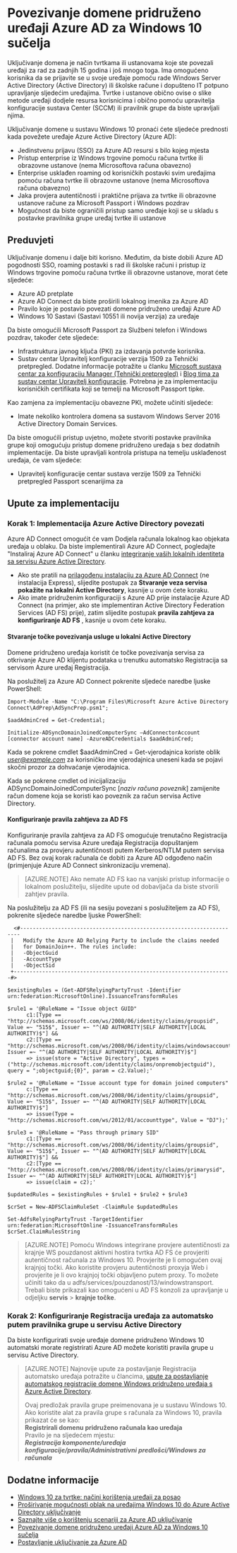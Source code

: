 <properties
    pageTitle="Povezivanje domene pridruženo uređaji Azure AD za Windows 10 iskustvo | Microsoft Azure"
    description="U članku se objašnjava kako administratori mogu konfigurirati pravila grupe da biste omogućili uređaje da biste se pridružili domene na mrežu tvrtke."
    services="active-directory"
    documentationCenter=""
    authors="femila"
    manager="swadhwa"
    editor=""
    tags="azure-classic-portal"/>

<tags
    ms.service="active-directory"
    ms.workload="identity"
    ms.tgt_pltfrm="na"
    ms.devlang="na"
    ms.topic="article"
    ms.date="09/27/2016"
    ms.author="femila"/>

# <a name="connect-domain-joined-devices-to-azure-ad-for-windows-10-experiences"></a>Povezivanje domene pridruženo uređaji Azure AD za Windows 10 sučelja

Uključivanje domena je način tvrtkama ili ustanovama koje ste povezali uređaji za rad za zadnjih 15 godina i još mnogo toga. Ima omogućeno korisnika da se prijavite se u svoje uređaje pomoću rade Windows Server Active Directory (Active Directory) ili školske račune i dopušteno IT potpuno upravljanje sljedećim uređajima. Tvrtke i ustanove obično ovise o slike metode uređaji dodjele resursa korisnicima i obično pomoću upravitelja konfiguracije sustava Center (SCCM) ili pravilnik grupe da biste upravljali njima.

Uključivanje domene u sustavu Windows 10 pronaći ćete sljedeće prednosti kada povežete uređaje Azure Active Directory (Azure AD):

- Jedinstvenu prijavu (SSO) za Azure AD resursi s bilo kojeg mjesta
- Pristup enterprise iz Windows trgovine pomoću računa tvrtke ili obrazovne ustanove (nema Microsoftova računa obavezno)
- Enterprise usklađen roaming od korisničkih postavki svim uređajima pomoću računa tvrtke ili obrazovne ustanove (nema Microsoftova računa obavezno)
- Jaka provjera autentičnosti i praktične prijava za tvrtke ili obrazovne ustanove račune za Microsoft Passport i Windows pozdrav
- Mogućnost da biste ograničili pristup samo uređaje koji se u skladu s postavke pravilnika grupe uređaj tvrtke ili ustanove

## <a name="prerequisites"></a>Preduvjeti

Uključivanje domenu i dalje biti korisno. Međutim, da biste dobili Azure AD pogodnosti SSO, roaming postavki s rad ili školske računi i pristup iz Windows trgovine pomoću računa tvrtke ili obrazovne ustanove, morat ćete sljedeće:

- Azure AD pretplate
- Azure AD Connect da biste proširili lokalnog imenika za Azure AD
- Pravilo koje je postavio povezati domene pridruženo uređaji Azure AD
- Windows 10 Sastavi (Sastavi 10551 ili novija verzija) za uređaje

Da biste omogućili Microsoft Passport za Službeni telefon i Windows pozdrav, također ćete sljedeće:

- Infrastruktura javnog ključa (PKI) za izdavanja potvrde korisnika.
- Sustav centar Upravitelj konfiguracije verzija 1509 za Tehnički pretpregled. Dodatne informacije potražite u članku [Microsoft sustava centar za konfiguraciju Manager (Tehnički pretpregled)](https://technet.microsoft.com/library/dn965439.aspx#BKMK_TP3Update) i [Blog tima za sustav centar Upravitelj konfiguracije](http://blogs.technet.com/b/configmgrteam/archive/2015/09/23/now-available-update-for-system-center-config-manager-tp3.aspx). Potrebna je za implementaciju korisničkih certifikata koji se temelji na Microsoft Passport tipke.

Kao zamjena za implementaciju obavezne PKI, možete učiniti sljedeće:

- Imate nekoliko kontrolera domena sa sustavom Windows Server 2016 Active Directory Domain Services.

Da biste omogućili pristup uvjetno, možete stvoriti postavke pravilnika grupe koji omogućuju pristup domene pridruženo uređaja s bez dodatnih implementacije. Da biste upravljali kontrola pristupa na temelju usklađenost uređaja, će vam sljedeće:

- Upravitelj konfiguracije centar sustava verzije 1509 za Tehnički pretpregled Passport scenarijima za

## <a name="deployment-instructions"></a>Upute za implementaciju



### <a name="step-1-deploy-azure-active-directory-connect"></a>Korak 1: Implementacija Azure Active Directory povezati

Azure AD Connect omogućit će vam Dodjela računala lokalnog kao objekata uređaja u oblaku. Da biste implementirali Azure AD Connect, pogledajte "Instaliraj Azure AD Connect" u članku [integriranje vaših lokalnih identiteta sa servisu Azure Active Directory](active-directory-aadconnect.md#install-azure-ad-connect).

 - Ako ste pratili na [prilagođenu instalaciju za Azure AD Connect](./connect/active-directory-aadconnect-get-started-custom.md) (ne instalacija Express), slijedite postupak za **Stvaranje veza servisa pokažite na lokalni Active Directory**, kasnije u ovom ćete koraku.
 - Ako imate pridruženim konfiguraciji s Azure AD prije instalacije Azure AD Connect (na primjer, ako ste implementiran Active Directory Federation Services (AD FS) prije), zatim slijedite postupak **pravila zahtjeva za konfiguriranje AD FS** , kasnije u ovom ćete koraku.

#### <a name="create-a-service-connection-point-in-on-premises-active-directory"></a>Stvaranje točke povezivanja usluge u lokalni Active Directory

Domene pridruženo uređaja koristit će točke povezivanja servisa za otkrivanje Azure AD klijentu podataka u trenutku automatsko Registracija sa servisom Azure uređaj Registracija.

Na poslužitelj za Azure AD Connect pokrenite sljedeće naredbe ljuske PowerShell:

    Import-Module -Name "C:\Program Files\Microsoft Azure Active Directory Connect\AdPrep\AdSyncPrep.psm1";

    $aadAdminCred = Get-Credential;

    Initialize-ADSyncDomainJoinedComputerSync –AdConnectorAccount [connector account name] -AzureADCredentials $aadAdminCred;


Kada se pokrene cmdlet $aadAdminCred = Get-vjerodajnica koriste oblik *user@example.com* za korisničko ime vjerodajnica uneseni kada se pojavi skočni prozor za dohvaćanje vjerodajnica.

Kada se pokrene cmdlet od inicijalizaciju ADSyncDomainJoinedComputerSync [*naziv računa poveznik*] zamijenite račun domene koja se koristi kao poveznik za račun servisa Active Directory.

#### <a name="configure-ad-fs-claim-rules"></a>Konfiguriranje pravila zahtjeva za AD FS
Konfiguriranje pravila zahtjeva za AD FS omogućuje trenutačno Registracija računala pomoću servisa Azure uređaja Registracija dopuštanjem računalima za provjeru autentičnosti putem Kerberos/NTLM putem servisa AD FS. Bez ovaj korak računala će dobiti za Azure AD odgođeno način (primjenjuje Azure AD Connect sinkronizaciju vremena).

>[AZURE.NOTE]
Ako nemate AD FS kao na vanjski pristup informacije o lokalnom poslužitelju, slijedite upute od dobavljača da biste stvorili zahtjev pravila.

Na poslužitelju za AD FS (ili na sesiju povezani s poslužiteljem za AD FS), pokrenite sljedeće naredbe ljuske PowerShell:

      <#----------------------------------------------------------------------
     |   Modify the Azure AD Relying Party to include the claims needed
     |   for DomainJoin++. The rules include:
     |   -ObjectGuid
     |   -AccountType
     |   -ObjectSid
     +---------------------------------------------------------------------#>

    $existingRules = (Get-ADFSRelyingPartyTrust -Identifier urn:federation:MicrosoftOnline).IssuanceTransformRules

    $rule1 = '@RuleName = "Issue object GUID"
          c1:[Type == "http://schemas.microsoft.com/ws/2008/06/identity/claims/groupsid", Value =~ "515$", Issuer =~ "^(AD AUTHORITY|SELF AUTHORITY|LOCAL AUTHORITY)$"] &&
          c2:[Type == "http://schemas.microsoft.com/ws/2008/06/identity/claims/windowsaccountname", Issuer =~ "^(AD AUTHORITY|SELF AUTHORITY|LOCAL AUTHORITY)$"]
          => issue(store = "Active Directory", types = ("http://schemas.microsoft.com/identity/claims/onpremobjectguid"), query = ";objectguid;{0}", param = c2.Value);'

    $rule2 = '@RuleName = "Issue account type for domain joined computers"
          c:[Type == "http://schemas.microsoft.com/ws/2008/06/identity/claims/groupsid", Value =~ "515$", Issuer =~ "^(AD AUTHORITY|SELF AUTHORITY|LOCAL AUTHORITY)$"]
          => issue(Type = "http://schemas.microsoft.com/ws/2012/01/accounttype", Value = "DJ");'

    $rule3 = '@RuleName = "Pass through primary SID"
          c1:[Type == "http://schemas.microsoft.com/ws/2008/06/identity/claims/groupsid", Value =~ "515$", Issuer =~ "^(AD AUTHORITY|SELF AUTHORITY|LOCAL AUTHORITY)$"] &&
          c2:[Type == "http://schemas.microsoft.com/ws/2008/06/identity/claims/primarysid", Issuer =~ "^(AD AUTHORITY|SELF AUTHORITY|LOCAL AUTHORITY)$"]
          => issue(claim = c2);'

    $updatedRules = $existingRules + $rule1 + $rule2 + $rule3

    $crSet = New-ADFSClaimRuleSet -ClaimRule $updatedRules

    Set-AdfsRelyingPartyTrust -TargetIdentifier urn:federation:MicrosoftOnline -IssuanceTransformRules $crSet.ClaimRulesString

>[AZURE.NOTE]
Pomoću Windows integrirane provjere autentičnosti za krajnje WS pouzdanost aktivni hostira tvrtka AD FS će provjeriti autentičnost računala za Windows 10. Provjerite je li omogućen ovaj krajnjoj točki. Ako koristite provjeru autentičnosti proxyja Web i provjerite je li ovo krajnjoj točki objavljeno putem proxy. To možete učiniti tako da u adfs/services/pouzdanost/13/windowstransport. Trebali biste prikazali kao omogućeni u AD FS konzoli za upravljanje u odjeljku **servis** > **krajnje točke**.


### <a name="step-2-configure-automatic-device-registration-via-group-policy-in-active-directory"></a>Korak 2: Konfiguriranje Registracija uređaja za automatsko putem pravilnika grupe u servisu Active Directory

Da biste konfigurirati svoje uređaje domene pridruženo Windows 10 automatski morate registrirati Azure AD možete koristiti pravila grupe u servisu Active Directory.

> [AZURE.NOTE]
> Najnovije upute za postavljanje Registracija automatsko uređaja potražite u člancima, [upute za postavljanje automatskog registracije domene Windows pridruženo uređaja s Azure Active Directory](active-directory-conditional-access-automatic-device-registration-setup.md).
>
> Ovaj predložak pravila grupe preimenovana je u sustavu Windows 10. Ako koristite alat za pravila grupe s računala za Windows 10, pravila prikazat će se kao: <br>
> **Registrirali domenu pridruženo računala kao uređaja**<br>
> Pravilo je na sljedećem mjestu:<br>
> ***Registracija komponente/uređaja konfiguracije/pravila/Administrativni predlošci/Windows za računala***


## <a name="additional-information"></a>Dodatne informacije
* [Windows 10 za tvrtke: načini korištenja uređaji za posao](active-directory-azureadjoin-windows10-devices-overview.md)
* [Proširivanje mogućnosti oblak na uređajima Windows 10 do Azure Active Directory uključivanje](active-directory-azureadjoin-user-upgrade.md)
* [Saznajte više o korištenju scenariji za Azure AD uključivanje](active-directory-azureadjoin-deployment-aadjoindirect.md)
* [Povezivanje domene pridruženo uređaji Azure AD za Windows 10 sučelja](active-directory-azureadjoin-devices-group-policy.md)
* [Postavljanje uključivanje za Azure AD](active-directory-azureadjoin-setup.md)
